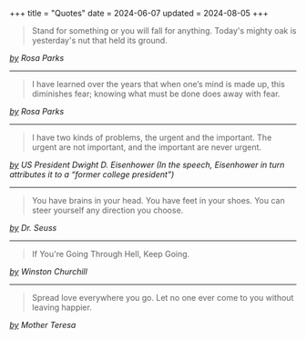 +++
title = "Quotes"
date = 2024-06-07
updated = 2024-08-05
+++

> Stand for something or you will fall for anything.
> Today's mighty oak is yesterday's nut that held its ground.

_[by](https://ca.sports.yahoo.com/style/25-best-rosa-parks-quotes-213800313.html) Rosa Parks_

---

> I have learned over the years that when one’s mind is made up, this diminishes fear; knowing what must be done does away with fear.

_[by](https://ca.sports.yahoo.com/style/25-best-rosa-parks-quotes-213800313.html) Rosa Parks_

---

> I have two kinds of problems, the urgent and the important. The urgent are not important, and the important are never urgent.

_[by](https://thesquareplanet.com/blog/eisenhower-vectors/) US President Dwight D. Eisenhower (In the speech, Eisenhower in turn attributes it to a “former college president”)_

---

> You have brains in your head. You have feet in your shoes. You can steer yourself any direction you choose.

_[by](https://en.wikipedia.org/wiki/Dr._Seuss) Dr. Seuss_

---

> If You're Going Through Hell, Keep Going.

_[by](https://www.forbes.com/sites/geoffloftus/2012/05/09/if-youre-going-through-hell-keep-going-winston-churchill/) Winston Churchill_

---

> Spread love everywhere you go. Let no one ever come to you without leaving happier.

_[by](https://www.brainyquote.com/quotes/mother_teresa_133195) Mother Teresa_

